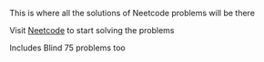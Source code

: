 This is where all the solutions of Neetcode problems will be there

Visit [Neetcode](https://neetcode.io) to start solving the problems

Includes Blind 75 problems too
